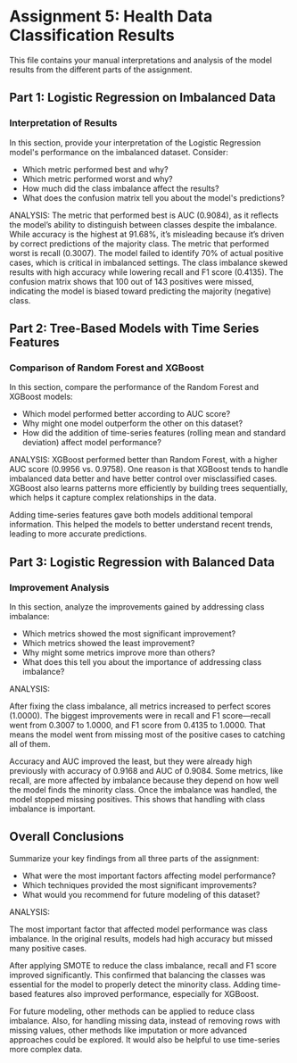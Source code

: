 # Assignment 5: Health Data Classification Results

This file contains your manual interpretations and analysis of the model results from the different parts of the assignment.

## Part 1: Logistic Regression on Imbalanced Data

### Interpretation of Results

In this section, provide your interpretation of the Logistic Regression model's performance on the imbalanced dataset. Consider:

- Which metric performed best and why?
- Which metric performed worst and why?
- How much did the class imbalance affect the results?
- What does the confusion matrix tell you about the model's predictions?

ANALYSIS:
The metric that performed best is AUC (0.9084), as it reflects the model’s ability to distinguish between classes despite the imbalance. While accuracy is the highest at 91.68%, it’s misleading because it’s driven by correct predictions of the majority class. The metric that performed worst is recall (0.3007). The model failed to identify 70% of actual positive cases, which is critical in imbalanced settings.
The class imbalance skewed results with high accuracy while lowering recall and F1 score (0.4135). The confusion matrix shows that 100 out of 143 positives were missed, indicating the model is biased toward predicting the majority (negative) class.

## Part 2: Tree-Based Models with Time Series Features

### Comparison of Random Forest and XGBoost

In this section, compare the performance of the Random Forest and XGBoost models:

- Which model performed better according to AUC score?
- Why might one model outperform the other on this dataset?
- How did the addition of time-series features (rolling mean and standard deviation) affect model performance?

ANALYSIS:
XGBoost performed better than Random Forest, with a higher AUC score (0.9956 vs. 0.9758). One reason is that XGBoost tends to handle imbalanced data better and have better control over misclassified cases.
XGBoost also learns patterns more efficiently by building trees sequentially, which helps it capture complex relationships in the data.

Adding time-series features gave both models additional temporal information. This helped the models to better understand recent trends, leading to more accurate predictions.

## Part 3: Logistic Regression with Balanced Data

### Improvement Analysis

In this section, analyze the improvements gained by addressing class imbalance:

- Which metrics showed the most significant improvement?
- Which metrics showed the least improvement?
- Why might some metrics improve more than others?
- What does this tell you about the importance of addressing class imbalance?

ANALYSIS:

After fixing the class imbalance, all metrics increased to perfect scores (1.0000). The biggest improvements were in recall and F1 score—recall went from 0.3007 to 1.0000, and F1 score from 0.4135 to 1.0000. That means the model went from missing most of the positive cases to catching all of them.

Accuracy and AUC improved the least, but  they were already high previously with accuracy of 0.9168 and AUC of 0.9084.
Some metrics, like recall, are more affected by imbalance because they depend on how well the model finds the minority class. Once the imbalance was handled, the model stopped missing positives. This shows that handling with class imbalance is important. 

## Overall Conclusions

Summarize your key findings from all three parts of the assignment:

- What were the most important factors affecting model performance?
- Which techniques provided the most significant improvements?
- What would you recommend for future modeling of this dataset?

ANALYSIS:

The most important factor that affected model performance was class imbalance. In the original results, models had high accuracy but missed many positive cases.

After applying SMOTE to reduce the class imbalance, recall and F1 score improved significantly. This confirmed that balancing the classes was essential for the model to properly detect the minority class. Adding time-based features also improved performance, especially for XGBoost.

For future modeling, other methods can be applied to reduce class imbalance. Also, for handling missing data, instead of removing rows with missing values, other methods like imputation or more advanced approaches could be explored. It would also be helpful to use time-series more complex data.